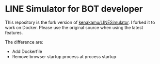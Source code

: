 # LINE Simulator for BOT developer

This repository is the fork version of [kenakamu/LINESimulator](https://github.com/kenakamu/LINESimulator). I forked it to work on Docker. Please use the original source when using the latest features.

The difference are:

* Add Dockerfile
* Remove browser startup process at process startup
